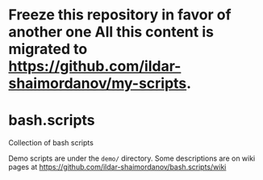 # Freeze this repository in favor of another one All this content is migrated to https://github.com/ildar-shaimordanov/my-scripts.

# bash.scripts
Collection of bash scripts

Demo scripts are under the <code>demo/</code> directory.
Some descriptions are on wiki pages at https://github.com/ildar-shaimordanov/bash.scripts/wiki
